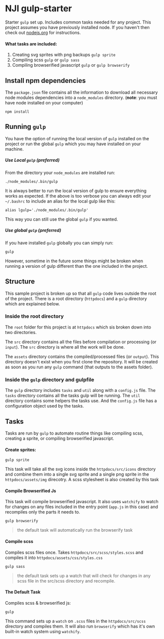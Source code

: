 # NJI gulp-starter

Starter `gulp` set up. Includes common tasks needed for any project. This project assumes you have previously installed node. If you haven't then check out [nodejs.org](http://nodejs.org/) for instructions.

#### What tasks are included:

1. Creating svg sprites with png backups `gulp sprite`
2. Compiling scss `gulp` or `gulp sass`
3. Compiling browserified javascript `gulp` or `gulp browserify`

## Install npm dependencies

The `package.json` file contains all the information to download all necessary node modules dependencies into a `node_modules` directory. (**note**: you must have node installed on your computer)

```
npm install
```

## Running `gulp`

You have the option of running the local version of `gulp` installed on the project or run the global `gulp` which you may have installed on your machine.

##### Use Local `gulp` (preferred)

From the directory your `node_modules` are installed run:

```
./node_modules/.bin/gulp
```

It is always better to run the local version of gulp to ensure everything works as expected. If the above is too verbose you can always edit your `~/.bashrc` to include an alias for the local gulp like this:

```
alias lgulp='./node_modules/.bin/gulp'
```

This way you can still use the global `gulp` if you wanted.

##### Use global `gulp` (preferred)

If you have installed `gulp` globally you can simply run:

```
gulp
```

However, sometime in the future some things might be broken when running a version of gulp different than the one included in the project.

## Structure

This sample project is broken up so that all `gulp` code lives outside the root of the project. There is a root directory (`httpdocs`) and a `gulp` directory which are explained below.

### Inside the root directory

The `root` folder for this project is at `httpdocs` which sis broken down into two directories.

The `src` directory contains all the files before compilation or processing (or `input`). The `src` directory is where all the work will be done.

The `assets` directory contains the compiled/processed files (or `output`). This directory doesn't exist when you first clone the repository. It will be created as soon as you run any `gulp` command (that outputs to the assets folder).

### Inside the `gulp` directory and gulpfile

The `gulp` directory includes `tasks` and `util` along with a `config.js` file. The `tasks` directory contains all the tasks gulp will be running. The `util` directory contains some helpers the tasks use. And the `config.js` file has a configuration object used by the tasks.

## Tasks

Tasks are run by `gulp` to automate routine things like compiling scss, creating a sprite, or compiling browserified javascript.

#### Create sprites:

```
gulp sprite
```

This task will take all the svg icons inside the `httpdocs/src/icons` directory and combine them into a single svg sprite and a single png sprite in the `httpdocs/assets/img` direcotry. A scss stylesheet is also created by this task

#### Compile Browserified Js

This task will compile browserified javascript. It also uses `watchify` to watch for changes on any files included in the entry point (`app.js` in this case) and recompiles only the parts it needs to.

```
gulp browserify
```

> the default task will automatically run the browserify task

#### Compile scss

Compiles scss files once. Takes `httpdocs/src/scss/styles.scss` and compiles it into `httpdocs/assets/css/styles.css`

```
gulp sass
```

> the default task sets up a watch that will check for changes in any scss file in the src/scss directory and recompile.

#### The Default Task

Compiles scss & browserified js:

```
gulp
```

This command sets up a `watch` on `.scss` files in the `httpdocs/src/scss` directory and compiles them. It will also run `browserify` which has it's own built-in watch system using `watchify`.

